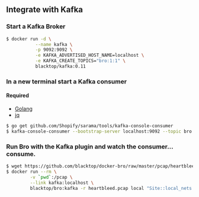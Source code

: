 Integrate with Kafka
--------------------

### Start a Kafka Broker  

```bash  
$ docker run -d \
           --name kafka \
           -p 9092:9092 \
           -e KAFKA_ADVERTISED_HOST_NAME=localhost \
           -e KAFKA_CREATE_TOPICS="bro:1:1" \
           blacktop/kafka:0.11
```

### In a new terminal start a Kafka consumer

#### Required

 - [Golang](https://golang.org/doc/install)
 - [jq](https://stedolan.github.io/jq/)

```bash  
$ go get github.com/Shopify/sarama/tools/kafka-console-consumer
$ kafka-console-consumer --bootstrap-server localhost:9092 --topic bro | jq .
```

### Run Bro with the Kafka plugin and watch the consumer... consume.

```bash
$ wget https://github.com/blacktop/docker-bro/raw/master/pcap/heartbleed.pcap
$ docker run --rm \
         -v `pwd`:/pcap \
         --link kafka:localhost \
         blacktop/bro:kafka -r heartbleed.pcap local "Site::local_nets += { 192.168.11.0/24 }"
```
